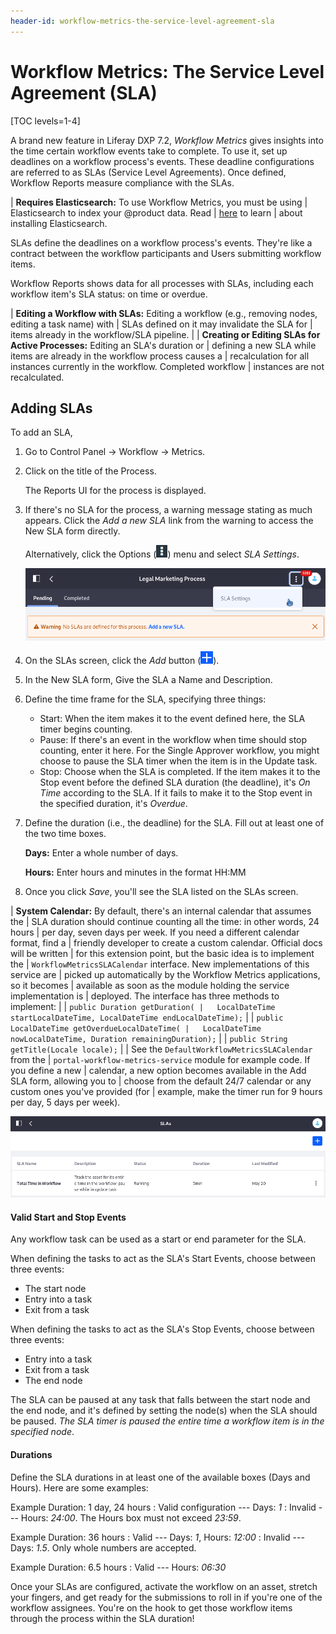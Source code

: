 ```yaml
---
header-id: workflow-metrics-the-service-level-agreement-sla
---
```


# Workflow Metrics: The Service Level Agreement (SLA)

[TOC levels=1-4]

A brand new feature in Liferay DXP 7.2, _Workflow Metrics_ gives insights into
the time certain workflow events take to complete. To use it, set up deadlines
on a workflow process's events. These deadline configurations are referred to as
SLAs (Service Level Agreements). Once defined, Workflow Reports measure compliance
with the SLAs.

| **Requires Elasticsearch:** To use Workflow Metrics, you must be using
| Elasticsearch to index your @product data. Read
| [here](/docs/7-2/deploy/-/knowledge_base/d/installing-elasticsearch) to learn
| about installing Elasticsearch.

SLAs define the deadlines on a workflow process's events. They're like a
contract between the workflow participants and Users submitting workflow items.

Workflow Reports shows data for all processes with SLAs, including each
workflow item's SLA status: on time or overdue.

| **Editing a Workflow with SLAs:** Editing a workflow (e.g., removing nodes, editing a task name) with
| SLAs defined on it may invalidate the SLA for
| items already in the workflow/SLA pipeline.
|
| **Creating or Editing SLAs for Active Processes:** Editing an SLA's duration or
| defining a new SLA while items are already in the workflow process causes a
| recalculation for all instances currently in the workflow. Completed workflow
| instances are not recalculated.

## Adding SLAs

To add an SLA,

1.  Go to Control Panel &rarr; Workflow &rarr; Metrics.

2.  Click on the title of the Process. 

    The Reports UI for the process is displayed. 

3.  If there's no SLA for the process, a warning message stating
    as much appears. Click the _Add a new SLA_ link from the warning to
    access the New SLA form directly.

    Alternatively, click the Options (![Options](../../images/icon-options.png))
    menu and select _SLA Settings_.

    ![Figure 1: Add SLAs to a workflow definition from the Metrics application.](../../images/workflow-add-sla.png)

3.  On the SLAs screen, click the *Add* button
    (![Add](../../images/icon-add.png)).

4.  In the New SLA form, Give the SLA a Name and Description.

5.  Define the time frame for the SLA, specifying three things:

    - Start: When the item makes it to the event defined here, the SLA timer
        begins counting.
    - Pause: If there's an event in the workflow when time should stop counting,
        enter it here. For the Single Approver workflow, you might choose to
        pause the SLA timer when the item is in the Update task.
    - Stop: Choose when the SLA is completed. If the item makes it to the Stop
        event before the defined SLA duration (the deadline), it's _On Time_
        according to the SLA. If it fails to make it to the Stop event in the
        specified duration, it's _Overdue_.

6.  Define the duration (i.e., the deadline) for the SLA. Fill out at least one
    of the two time boxes.

    **Days:** Enter a whole number of days.

    **Hours:** Enter hours and minutes in the format HH:MM

7.  Once you click *Save*, you'll see the SLA listed on the SLAs screen.

| **System Calendar:** By default, there's an internal calendar that assumes the
| SLA duration should continue counting all the time: in other words, 24 hours
| per day, seven days per week. If you need a different calendar format, find a
| friendly developer to create a custom calendar. Official docs will be written
| for this extension point, but the basic idea is to implement the
| `WorkflowMetricsSLACalendar` interface. New implementations of this service are
| picked up automatically by the Workflow Metrics applications, so it becomes
| available as soon as the module holding the service implementation is
| deployed. The interface has three methods to implement:
|
| `public Duration getDuration(
|   LocalDateTime startLocalDateTime, LocalDateTime endLocalDateTime);`
|
| `public LocalDateTime getOverdueLocalDateTime(
|   LocalDateTime nowLocalDateTime, Duration remainingDuration);`
|
| `public String getTitle(Locale locale);`
|
| See the `DefaultWorkflowMetricsSLACalendar` from the
| `portal-workflow-metrics-service` module for example code. If you define a new
| calendar, a new option becomes available in the Add SLA form, allowing you to
| choose from the default 24/7 calendar or any custom ones you've provided (for
| example, make the timer run for 9 hours per day, 5 days per week).

![Figure 2: Manage SLAs from the SLAs screen.](../../images/workflow-metrics-sla-list.png)

#### Valid Start and Stop Events

Any workflow task can be used as a start or end parameter for the SLA.

When defining the tasks to act as the SLA's Start Events, choose between three
events:

- The start node
- Entry into a task
- Exit from a task

When defining the tasks to act as the SLA's Stop Events, choose between three
events:

- Entry into a task
- Exit from a task
- The end node

The SLA can be paused at any task that falls between the start node and the end
node, and it's defined by setting the node(s) when the SLA should be paused.
_The SLA timer is paused the entire time a workflow item is in the specified
node_.

#### Durations

Define the SLA durations in at least one of the available boxes (Days and
Hours). Here are some examples:

Example Duration: 1 day, 24 hours
: Valid configuration --- Days: _1_
: Invalid --- Hours: _24:00_. The Hours box must not exceed _23:59_.

Example Duration: 36 hours
: Valid --- Days: _1_, Hours: _12:00_
: Invalid --- Days: _1.5_. Only whole numbers are accepted.

Example Duration: 6.5 hours
: Valid --- Hours: _06:30_

Once your SLAs are configured, activate the workflow on an asset, stretch
your fingers, and get ready for the submissions to roll in if you're one of the
workflow assignees. You're on the hook to get those workflow items through the
process within the SLA duration!
